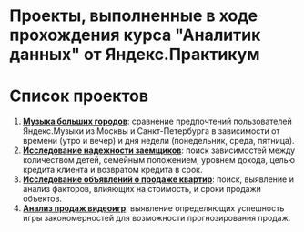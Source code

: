 # Проекты, выполненные в ходе прохождения курса "Аналитик данных" от Яндекс.Практикум

# Список проектов
1. [**Музыка больших городов**](https://github.com/MaksimShch/yandex_practicum_projects/tree/main/big_cities_music): сравнение предпочтений пользователей Яндекс.Музыки из Москвы и Санкт-Петербурга в зависимости от времени (утро и вечер) и дня недели (понедельник, среда, пятница).
2. [**Исследование надежности заемщиков**](https://github.com/MaksimShch/yandex_practicum_projects/tree/main/credit_debts): поиск зависимостей между количеством детей, семейным положением, уровнем дохода, целью кредита клиента и возвратом кредита в срок.
3. [**Исследование объявлений о продаже квартир**](https://github.com/MaksimShch/yandex_practicum_projects/tree/main/apartment_sales): поиск, выявление и анализ факторов, влияющих на стоимость, и сроки продажи объектов.
4. [**Анализ продаж видеоигр**](https://github.com/MaksimShch/yandex_practicum_projects/tree/main/videogames_sales): выявление определяющих успешность игры закономерностей для возможности прогнозирования продаж.
